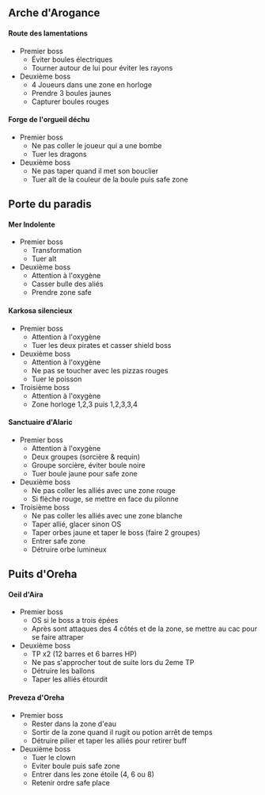 ## Arche d'Arogance

#### Route des lamentations

- Premier boss
    - Éviter boules électriques
    - Tourner autour de lui pour éviter les rayons
- Deuxième boss
    - 4 Joueurs dans une zone en horloge
    - Prendre 3 boules jaunes
    - Capturer boules rouges

#### Forge de l'orgueil déchu

- Premier boss
    - Ne pas coller le joueur qui a une bombe
    - Tuer les dragons
- Deuxième boss
    - Ne pas taper quand il met son bouclier
    - Tuer alt de la couleur de la boule puis safe zone

## Porte du paradis

#### Mer Indolente

- Premier boss
    - Transformation
    - Tuer alt
- Deuxième boss
    - Attention à l'oxygène
    - Casser bulle des aliés
    - Prendre zone safe

#### Karkosa silencieux

- Premier boss
    - Attention à l'oxygène
    - Tuer les deux pirates et casser shield boss
- Deuxième boss
    - Attention à l'oxygène
    - Ne pas se toucher avec les pizzas rouges
    - Tuer le poisson
- Troisième boss
    - Attention à l'oxygène
    - Zone horloge 1,2,3 puis 1,2,3,3,4

#### Sanctuaire d'Alaric

- Premier boss
    - Attention à l'oxygène
    - Deux groupes (sorcière & requin)
    - Groupe sorcière, éviter boule noire
    - Tuer boule jaune pour safe zone
- Deuxième boss
    - Ne pas coller les alliés avec une zone rouge
    - Si flèche rouge, se mettre en face du pilonne
- Troisième boss
    - Ne pas coller les alliés avec une zone blanche
    - Taper allié, glacer sinon OS
    - Taper orbes jaune et taper le boss (faire 2 groupes)
    - Entrer safe zone
    - Détruire orbe lumineux

## Puits d'Oreha

#### Oeil d'Aira

- Premier boss
    - OS si le  boss a trois épées
    - Après sont attaques des 4 côtés et de la zone, se mettre au cac pour se faire attraper
- Deuxième boss
    - TP x2 (12 barres et 6 barres HP)
    - Ne pas s'approcher tout de suite lors du 2eme TP
    - Détruire les ballons
    - Taper les alliés étourdit

#### Preveza d'Oreha

- Premier boss
    - Rester dans la zone d'eau
    - Sortir de la zone quand il rugit ou potion arrêt de temps
    - Détruire pilier et taper les alliés pour retirer buff
- Deuxième boss
    - Tuer le clown
    - Eviter boule puis safe zone
    - Entrer dans les zone étoile (4, 6 ou 8)
    - Retenir ordre safe place